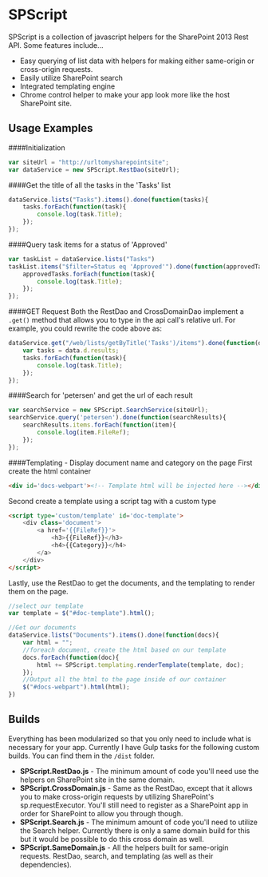 SPScript
=========

SPScript is a collection of javascript helpers for the SharePoint 2013 Rest API.  Some features include...

  - Easy querying of list data with helpers for making either same-origin or cross-origin requests.
  - Easily utilize SharePoint search
  - Integrated templating engine
  - Chrome control helper to make your app look more like the host SharePoint site.


Usage Examples
--------------
####Initialization
```javascript
var siteUrl = "http://urltomysharepointsite";
var dataService = new SPScript.RestDao(siteUrl);
```

####Get the title of all the tasks in the 'Tasks' list
```javascript
dataService.lists("Tasks").items().done(function(tasks){
    tasks.forEach(function(task){
        console.log(task.Title);
    });
});

```
####Query task items for a status of 'Approved'
```javascript
var taskList = dataService.lists("Tasks")
taskList.items("$filter=Status eq 'Approved'").done(function(approvedTasks){
    approvedTasks.forEach(function(task){
        console.log(task.Title);
    });
});
```
####GET Request
Both the RestDao and CrossDomainDao implement a `.get()` method that allows you to type in the api call's relative url.  For example, you could rewrite the code above as:
```javascript
dataService.get("/web/lists/getByTitle('Tasks')/items").done(function(data){
    var tasks = data.d.results;
    tasks.forEach(function(task){
        console.log(task.Title);
    });
});
```

####Search for 'petersen' and get the url of each result
```javascript
var searchService = new SPScript.SearchService(siteUrl);
searchService.query('petersen').done(function(searchResults){
    searchResults.items.forEach(function(item){
        console.log(item.FileRef);
    });
});
```

####Templating - Display document name and category on the page
First create the html container
```html
<div id='docs-webpart'><!-- Template html will be injected here --></div>
```
Second create a template using a script tag with a custom type
```html
<script type='custom/template' id='doc-template'>
    <div class='document'>
        <a href='{{FileRef}}'>
            <h3>{{FileRef}}</h3>
            <h4>{{Category}}</h4>
        </a>
    </div>
</script>
```
Lastly, use the RestDao to get the documents, and the templating to render them on the page.
```javascript
//select our template
var template = $("#doc-template").html();

//Get our documents
dataService.lists("Documents").items().done(function(docs){
    var html = "";
    //foreach document, create the html based on our template
    docs.forEach(function(doc){
        html += SPScript.templating.renderTemplate(template, doc);
    });
    //Output all the html to the page inside of our container
    $("#docs-webpart").html(html);
})
```
Builds
--------------

Everything has been modularized so that you only need to include what is necessary for your app.  Currently I have Gulp tasks for the following custom builds. You can find them in the `/dist` folder.

* **SPScript.RestDao.js** - The minimum amount of code you'll need use the helpers on SharePoint site in the same domain.
* **SPScript.CrossDomain.js** - Same as the RestDao, except that it allows you to make cross-origin requests by utilizing SharePoint's sp.requestExecutor.  You'll still need to register as a SharePoint app in order for SharePoint to allow you through though.
* **SPScript.Search.js** - The minimum amount of code you'll need to utilize the Search helper. Currently there is only a same domain build for this but it would be possible to do this cross domain as well.
* **SPScript.SameDomain.js** - All the helpers built for same-origin requests.  RestDao, search, and templating (as well as their dependencies).  
